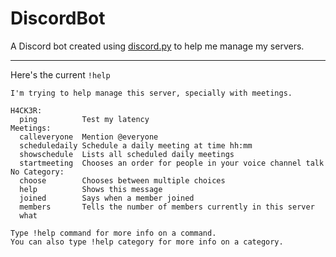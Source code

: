 DiscordBot
==========

A Discord bot created using [discord.py] to help me manage my servers.

[discord.py]: https://github.com/Rapptz/discord.py

------------------------------------------------------
Here's the current `!help`

```
I'm trying to help manage this server, specially with meetings.

H4CK3R:
  ping          Test my latency
Meetings:
  calleveryone  Mention @everyone
  scheduledaily Schedule a daily meeting at time hh:mm
  showschedule  Lists all scheduled daily meetings
  startmeeting  Chooses an order for people in your voice channel talk
No Category:
  choose        Chooses between multiple choices
  help          Shows this message
  joined        Says when a member joined
  members       Tells the number of members currently in this server
  what          

Type !help command for more info on a command.
You can also type !help category for more info on a category.
```